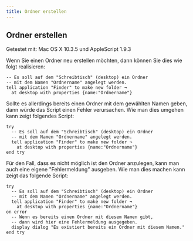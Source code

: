```yaml
---
title: Ordner erstellen
---
```


## Ordner erstellen

Getestet mit: Mac OS X 10.3.5 und AppleScript 1.9.3

Wenn Sie einen Ordner neu erstellen möchten, dann können Sie dies wie folgt realisieren:

```applescript
-- Es soll auf dem "Schreibtisch" (desktop) ein Ordner
-- mit dem Namen "Ordnername" angelegt werden.
tell application "Finder" to make new folder ¬
  at desktop with properties {name:"Ordnername"}
```

Sollte es allerdings bereits einen Ordner mit dem gewählten Namen geben, dann würde das Script einen Fehler verursachen. Wie man dies umgehen kann zeigt folgendes Script:

```applescript
try
  -- Es soll auf dem "Schreibtisch" (desktop) ein Ordner
  -- mit dem Namen "Ordnername" angelegt werden.
  tell application "Finder" to make new folder ¬
    at desktop with properties {name:"Ordnername"}
end try
```

Für den Fall, dass es nicht möglich ist den Ordner anzulegen, kann man auch eine eigene "Fehlermeldung" ausgeben. Wie man dies machen kann zeigt das folgende Script:

```applescript
try
  -- Es soll auf dem "Schreibtisch" (desktop) ein Ordner
  -- mit dem Namen "Ordnername" angelegt werden.
  tell application "Finder" to make new folder ¬
    at desktop with properties {name:"Ordnername"}
on error
  -- Wenn es bereits einen Ordner mit diesem Namen gibt,
  -- dann wird hier eine Fehlermeldung ausgegeben.
  display dialog "Es existiert bereits ein Ordner mit diesem Namen."
end try
```
